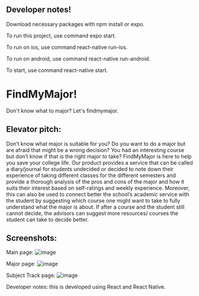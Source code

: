 ## Developer notes!

Download necessary packages with npm install or expo.

To run this project, use command expo start.

To run on ios, use command react-native run-ios.

To run on android, use command react-native run-android.

To start, use command react-native start.

# FindMyMajor!

Don't know what to major? Let's findmymajor.

## Elevator pitch:
Don’t know what major is suitable for you? Do you want to do a major but are afraid that might be a wrong decision? You had an interesting course but don’t know if that is the right major to take? FindMyMajor is here to help you save your college life. Our product provides a service that can be called a diary/journal for students undecided or decided to note down their experience of taking different classes for the different semesters and provide a thorough analysis of the pros and cons of the major and how it suits their interest based on self-ratings and weekly experience. Moreover, this can also be used to connect better the school’s academic service with the student by suggesting which course one might want to take to fully understand what the major is about. If after a course and the student still cannot decide, the advisors can suggest more resources/ courses the student can take to decide better.

## Screenshots:

Main page:
![image](https://user-images.githubusercontent.com/74166827/141436044-ebefc5c8-efc1-433f-b63d-2d54db0f81bc.png)

Major page:
![image](https://user-images.githubusercontent.com/74166827/141436205-e3970294-0473-4ae8-9902-513904bda955.png)

Subject Track page:
![image](https://user-images.githubusercontent.com/74166827/141436318-b9af6283-841f-421d-a043-6c9900b3385b.png)

Developer notes: this is developed using React and React Native. 
